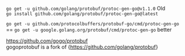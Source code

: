 
`go get -u github.com/golang/protobuf/protoc-gen-go@v1.1.0`  Old  
`go install github.com/golang/protobuf/protoc-gen-go@latest`  

`go get -u github.com/protocolbuffers/protobuf-go/cmd/protoc-gen-go`  
==  `go get -u google.golang.org/protobuf/cmd/protoc-gen-go`  better  



<https://github.com/gogo/protobuf>   
gogoprotobuf is a fork of {<https://github.com/golang/protobuf>}  
